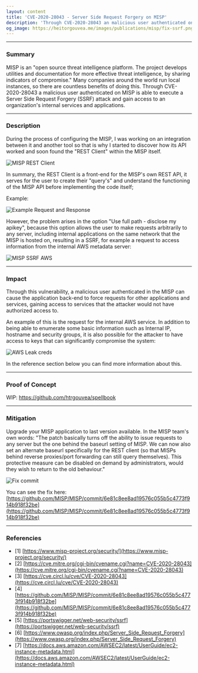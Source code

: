 ```yaml
---
layout: content
title: 'CVE-2020-28043 - Server Side Request Forgery on MISP' 
description: 'Through CVE-2020-28043 an malicious user authenticated on MISP is able to execute a Server Side Request Forgery (SSRF) attack and gain access to an organizations internal services and applications.'
og_image: https://heitorgouvea.me/images/publications/misp/fix-ssrf.png
---
```


---

### Summary

MISP is an "open source threat intelligence platform. The project develops utilities and documentation for more effective threat intelligence, by sharing indicators of compromise." Many companies around the world run local instances, so there are countless benefits of doing this. Through CVE-2020-28043 a malicious user authenticated on MISP is able to execute a Server Side Request Forgery (SSRF) attack and gain access to an organization's internal services and applications.

---

### Description

During the process of configuring the MISP, I was working on an integration between it and another tool so that is why I started to discover how its API worked and soon found the "REST Client" within the MISP itself.

![MISP REST Client](/images/publications/misp/rest-client.png)

In summary, the REST Client is a front-end for the MISP's own REST API, it serves for the user to create their "query's" and understand the functioning of the MISP API before implementing the code itself;

Example:

![Example Request and Response](/images/publications/misp/example-request-response.png)

However, the problem arises in the option "Use full path - disclose my apikey", because this option allows the user to make requests arbitrarily to any server, including internal applications on the same network that the MISP is hosted on, resulting in a SSRF, for example a request to access information from the internal AWS metadata server:

![MISP SSRF AWS](/images/publications/misp/ssrf-aws.png)

---

### Impact

Through this vulnerability, a malicious user authenticated in the MISP can cause the application back-end to force requests for other applications and services, gaining access to services that the attacker would not have authorized access to.

An example of this is the request for the internal AWS service. In addition to being able to enumerate some basic information such as Internal IP, hostname and security groups, it is also possible for the attacker to have access to keys that can significantly compromise the system:

![AWS Leak creds](/images/publications/misp/ssrf-leak-creds-aws.png)

In the reference section below you can find more information about this.

---

### Proof of Concept

WIP: https://github.com/htrgouvea/spellbook

---

### Mitigation

Upgrade your MISP application to last version available. In the MISP team's own words: "The patch basically turns off the ability to issue requests to any server but the one behind the baseurl setting of MISP. We can now also set an alternate baseurl specifically for the REST client (so that MISPs behind reverse proxies/port forwarding can still query themselves). This protective measure can be disabled on demand by administrators, would they wish to return to the old behaviour."

![Fix commit](/images/publications/misp/fix-ssrf.png)

You can see the fix here: [https://github.com/MISP/MISP/commit/6e81c8ee8ad19576c055b5c4773f914b918f32be](https://github.com/MISP/MISP/commit/6e81c8ee8ad19576c055b5c4773f914b918f32be)

---

### Referencies

- [1] [https://www.misp-project.org/security/](https://www.misp-project.org/security/)
- [2] [https://cve.mitre.org/cgi-bin/cvename.cgi?name=CVE-2020-28043](https://cve.mitre.org/cgi-bin/cvename.cgi?name=CVE-2020-28043)
- [3] [https://cve.circl.lu/cve/CVE-2020-28043](https://cve.circl.lu/cve/CVE-2020-28043)
- [4] [https://github.com/MISP/MISP/commit/6e81c8ee8ad19576c055b5c4773f914b918f32be](https://github.com/MISP/MISP/commit/6e81c8ee8ad19576c055b5c4773f914b918f32be)
- [5] [https://portswigger.net/web-security/ssrf](https://portswigger.net/web-security/ssrf)
- [6] [https://www.owasp.org/index.php/Server_Side_Request_Forgery](https://www.owasp.org/index.php/Server_Side_Request_Forgery)
- [7] [https://docs.aws.amazon.com/AWSEC2/latest/UserGuide/ec2-instance-metadata.html](https://docs.aws.amazon.com/AWSEC2/latest/UserGuide/ec2-instance-metadata.html)